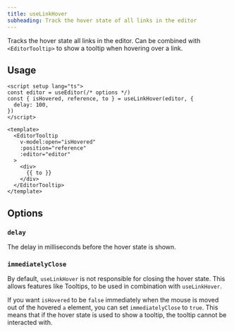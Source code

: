 ```yaml
---
title: useLinkHover
subheading: Track the hover state of all links in the editor
---
```


Tracks the hover state all links in the editor. Can be combined with `<EditorTooltip>` to show a tooltip when hovering over a link.

## Usage

```vue
<script setup lang="ts">
const editor = useEditor(/* options */)
const { isHovered, reference, to } = useLinkHover(editor, {
  delay: 100,
})
</script>

<template>
  <EditorTooltip
    v-model:open="isHovered"
    :position="reference"
    :editor="editor"
  >
    <div>
      {{ to }}
    </div>
  </EditorTooltip>
</template>
```

## Options

### `delay`

The delay in milliseconds before the hover state is shown.

### `immediatelyClose`

By default, `useLinkHover` is not responsible for closing the hover state. This allows features like Tooltips, to be used in combination with `useLinkHover`.

If you want `isHovered` to be `false` immediately when the mouse is moved out of the hovered `a` element, you can set `immediatelyClose` to `true`. This means that if the hover state is used to show a tooltip, the tooltip cannot be interacted with.
